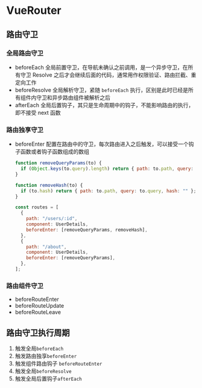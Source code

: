 # VueRouter

## 路由守卫

### 全局路由守卫

- beforeEach
  全局前置守卫，在导航未确认之前调用，是一个异步守卫，在所有守卫 Resolve 之后才会继续后面的代码，通常用作权限验证、路由拦截、重定向工作
- beforeResolve
  全局解析守卫，紧随 `beforeEach` 执行，区别是此时已经是所有组件内守卫和异步路由组件被解析之后
- afterEach
  全局后置钩子，其只是生命周期中的钩子，不能影响路由的执行，即不接受 next 函数

### 路由独享守卫

- beforeEnter
  配置在路由中的守卫，每次路由进入之后触发，可以接受一个钩子函数或者钩子函数组成的数组

  ```js
  function removeQueryParams(to) {
    if (Object.keys(to.query).length) return { path: to.path, query: {}, hash: to.hash };
  }

  function removeHash(to) {
    if (to.hash) return { path: to.path, query: to.query, hash: "" };
  }

  const routes = [
    {
      path: "/users/:id",
      component: UserDetails,
      beforeEnter: [removeQueryParams, removeHash],
    },
    {
      path: "/about",
      component: UserDetails,
      beforeEnter: [removeQueryParams],
    },
  ];
  ```

### 路由组件守卫

- beforeRouteEnter
- beforeRouteUpdate
- beforeRouteLeave

## 路由守卫执行周期

1. 触发全局`beforeEach`
2. 触发路由独享`beforeEnter`
3. 触发组件路由钩子 `beforeRouteEnter`
4. 触发全局`beforeResolve`
5. 触发全局后置钩子`afterEach`
